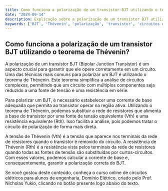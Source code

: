 ```yaml
---
title: Como funciona a polarização de um transistor BJT utilizando o teorema de Thévenin?
date: "2024-09-14"
description: Explicação sobre a polarização de um transistor BJT utilizando o teorema de Thévenin no contexto de circuitos elétricos.
keywords: ['BJT', 'Thévenin', 'polarização', 'transistor', 'circuitos elétricos']
---
```


## Como funciona a polarização de um transistor BJT utilizando o teorema de Thévenin?

A polarização de um transistor BJT (Bipolar Junction Transistor) é um aspecto crucial para garantir que ele opere corretamente em um circuito. Uma das técnicas mais comuns para polarizar um BJT é utilizando o teorema de Thévenin. Este teorema simplifica a análise de circuitos complexos, permitindo que um circuito com múltiplos componentes seja reduzido a uma fonte de tensão e uma resistência em série.

Para polarizar um BJT, é necessário estabelecer uma corrente de base adequada que permita ao transistor operar na região ativa. Utilizando o teorema de Thévenin, podemos substituir a rede de resistores que alimenta a base do transistor por uma fonte de tensão equivalente (Vth) e uma resistência equivalente (Rth). Isso facilita a análise, pois podemos tratar o circuito de polarização de forma mais direta.

A tensão de Thévenin (Vth) é a tensão que aparece nos terminais da rede de resistores quando o transistor é removido do circuito. A resistência de Thévenin (Rth) é a resistência vista pelos terminais da rede de resistores quando todas as fontes de tensão são substituídas por curtos-circuitos. Com esses valores, podemos calcular a corrente de base e, consequentemente, garantir a polarização correta do BJT.

Se você gostou deste conteúdo, conheça o curso online de circuitos elétricos para alunos de engenharia, Domínio Elétrico, criado pelo Prof. Nicholas Yukio, clicando no botão presente logo abaixo do texto.